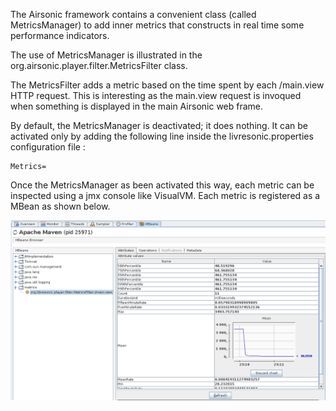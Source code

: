 
The Airsonic framework contains a convenient class (called MetricsManager) to add inner metrics that constructs in real time some performance indicators.

The use of MetricsManager is illustrated in the org.airsonic.player.filter.MetricsFilter class. 

The MetricsFilter adds a metric based on the time spent by each /main.view HTTP request. This is interesting as the main.view request is invoqued when something is displayed in the main Airsonic web frame.

By default, the MetricsManager is deactivated; it does nothing. 
It can be activated only by adding the following line inside the livresonic.properties configuration file :

```
Metrics=
```

Once the MetricsManager as been activated this way, each metric can be inspected using a jmx console like VisualVM.
Each metric is registered as a MBean as shown below.

![](metrics-visualvm-screenshot.png)